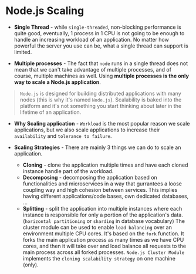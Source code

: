 # Node.js Scaling

* **Single Thread** - while `single-threaded`, non-blocking performance is quite good, eventually, 1 process in 1 CPU is not going to be enough to handle an increasing workload of an application. No matter how powerful the server you use can be, what a single thread can support is limited. 

* **Multiple processes** - The fact that `node` runs in a single thread does not mean that we can't take advantage of multiple processes, and of course, multiple machines as well.  Using **multiple processes is the only way to scale a Node.js application**. 

> `Node.js` is designed for building distributed applications with many nodes (this is why it's named `Node.js`). Scalability is baked into the platform and it's not something you start thinking about later in the lifetime of an application. 

* **Why Scaling application** - `Workload` is the most popular reason we scale applications, but we also scale applications to increase their `availability` and `tolerance to failure`. 

* **Scaling Strategies** - There are mainly 3 things we can do to scale an application. 
    * **Cloning** - clone the application multiple times and have each cloned instance handle part of the workload. 
    * **Decomposing** - decomposing the application based on functionalities and microservices in a way that gurrantees a loose coupling way and high cohesion between services. This implies having different applications/code bases, own dedicated databases, ...
    * **Splitting** - split the application into multiple instances where each instance is responsible for only a portion of the application's data. (`horizontal partitioning` or `sharding` in database vocabulary)
    The cluster module can be used to enable `load balancing` over an environment multiple CPU cores. It's based on the `fork` function. It forks the main application process as many times as we have CPU cores, and then it will take over and load balance all requests to the main process across all forked processes. `Node.js Cluster Module` implements the `cloning scalability strategy` on one machine (only). 
